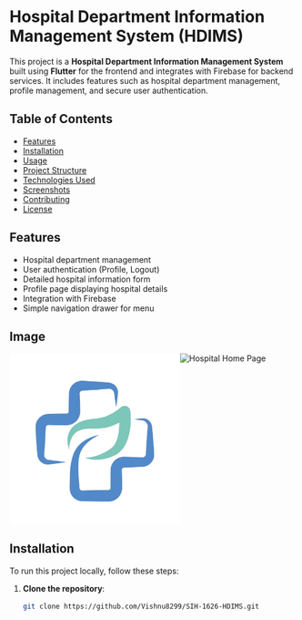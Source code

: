 # Hospital Department Information Management System (HDIMS)

This project is a **Hospital Department Information Management System** built using **Flutter** for the frontend and integrates with Firebase for backend services. It includes features such as hospital department management, profile management, and secure user authentication.

## Table of Contents

- [Features](#features)
- [Installation](#installation)
- [Usage](#usage)
- [Project Structure](#project-structure)
- [Technologies Used](#technologies-used)
- [Screenshots](#screenshots)
- [Contributing](#contributing)
- [License](#license)

## Features

- Hospital department management
- User authentication (Profile, Logout)
- Detailed hospital information form
- Profile page displaying hospital details
- Integration with Firebase
- Simple navigation drawer for menu
## Image
<div style="display: flex; justify-content: space-around;">
  <img src="assets/logo.png" width="300" alt="Hospital Form Page">
  <img src="assets/images/" width="300" alt="Hospital Home Page">
</div>

## Installation

To run this project locally, follow these steps:

1. **Clone the repository**:
   ```bash
   git clone https://github.com/Vishnu8299/SIH-1626-HDIMS.git
